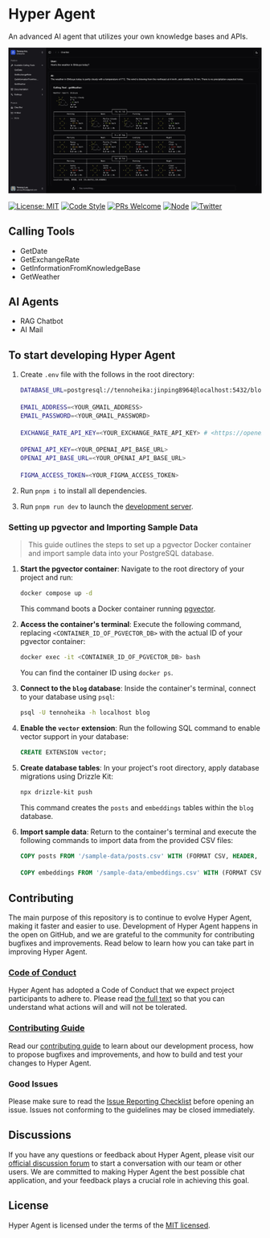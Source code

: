 # Hyper Agent

An advanced AI agent that utilizes your own knowledge bases and APIs.

![Hyper Agent](./screenshots/chatbot.jpg)

[![License: MIT](https://img.shields.io/badge/License-MIT-green.svg)](https://opensource.org/licenses/MIT)
[![Code Style](https://img.shields.io/badge/code%20style-prettier-green)](https://prettier.io/)
[![PRs Welcome](https://img.shields.io/badge/PRs-welcome-green.svg)](https://github.com/HyperChatBot/hyperchat/pulls)
[![Node](https://img.shields.io/badge/Node.js-%3E%3D20.18.0-green.svg)](https://nodejs.org/en/)
[![Twitter](https://img.shields.io/badge/Twitter-Connect-brightgreen?logo=twitter)](https://twitter/YanceyOfficial)

## Calling Tools

- GetDate
- GetExchangeRate
- GetInformationFromKnowledgeBase
- GetWeather

## AI Agents

- RAG Chatbot
- AI Mail

## To start developing Hyper Agent

1. Create `.env` file with the follows in the root directory:

    ```bash
    DATABASE_URL=postgresql://tennoheika:jinping8964@localhost:5432/blog

    EMAIL_ADDRESS=<YOUR_GMAIL_ADDRESS>
    EMAIL_PASSWORD=<YOUR_GMAIL_PASSWORD>

    EXCHANGE_RATE_API_KEY=<YOUR_EXCHANGE_RATE_API_KEY> # <https://openexchangerates.org/account/app-ids>

    OPENAI_API_KEY=<YOUR_OPENAI_API_BASE_URL>
    OPENAI_API_BASE_URL=<YOUR_OPENAI_API_BASE_URL>

    FIGMA_ACCESS_TOKEN=<YOUR_FIGMA_ACCESS_TOKEN>
    ```

2. Run `pnpm i` to install all dependencies.
3. Run `pnpm run dev` to launch the [development server](http://localhost:3000).

### Setting up pgvector and Importing Sample Data

> This guide outlines the steps to set up a pgvector Docker container and import sample data into your PostgreSQL database.

1. **Start the pgvector container**: Navigate to the root directory of your project and run:

    ```bash
    docker compose up -d
    ```

    This command boots a Docker container running [pgvector](https://github.com/pgvector/pgvector).

2. **Access the container's terminal**:  Execute the following command, replacing `<CONTAINER_ID_OF_PGVECTOR_DB>` with the actual ID of your pgvector container:

    ```bash
    docker exec -it <CONTAINER_ID_OF_PGVECTOR_DB> bash
    ```

    You can find the container ID using `docker ps`.

3. **Connect to the `blog` database**: Inside the container's terminal, connect to your database using `psql`:

    ```bash
    psql -U tennoheika -h localhost blog
    ```

4. **Enable the `vector` extension**:  Run the following SQL command to enable vector support in your database:

    ```sql
    CREATE EXTENSION vector;
    ```

5. **Create database tables**: In your project's root directory, apply database migrations using Drizzle Kit:

    ```bash
    npx drizzle-kit push
    ```

    This command creates the `posts` and `embeddings` tables within the `blog` database.

6. **Import sample data**: Return to the container's terminal and execute the following commands to import data from the provided CSV files:

    ```sql
    COPY posts FROM '/sample-data/posts.csv' WITH (FORMAT CSV, HEADER, DELIMITER ',', QUOTE '"', ESCAPE '\');

    COPY embeddings FROM '/sample-data/embeddings.csv' WITH (FORMAT CSV, HEADER, DELIMITER ',', QUOTE '"', ESCAPE '\');
    ```

## Contributing

The main purpose of this repository is to continue to evolve Hyper Agent, making it faster and easier to use. Development of Hyper Agent happens in the open on GitHub, and we are grateful to the community for contributing bugfixes and improvements. Read below to learn how you can take part in improving Hyper Agent.

### [Code of Conduct](./CODE_OF_CONDUCT.md)

Hyper Agent has adopted a Code of Conduct that we expect project participants to adhere to. Please read [the full text](./CODE_OF_CONDUCT.md) so that you can understand what actions will and will not be tolerated.

### [Contributing Guide](./CONTRIBUTING.md)

Read our [contributing guide](./CONTRIBUTING.md) to learn about our development process, how to propose bugfixes and improvements, and how to build and test your changes to Hyper Agent.

### Good Issues

Please make sure to read the [Issue Reporting Checklist](./.github/ISSUE_TEMPLATE/bug_report.md) before opening an issue. Issues not conforming to the guidelines may be closed immediately.

## Discussions

If you have any questions or feedback about Hyper Agent, please visit our [official discussion forum](https://github.com/orgs/HyperChatBot/discussions/71) to start a conversation with our team or other users. We are committed to making Hyper Agent the best possible chat application, and your feedback plays a crucial role in achieving this goal.

## License

Hyper Agent is licensed under the terms of the [MIT licensed](https://opensource.org/licenses/MIT).
